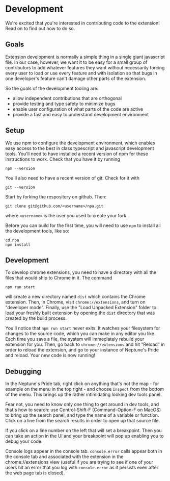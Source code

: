 # Development

We're excited that  you're interested in contributing code to
the extension! Read on to find out how to do so.

## Goals

Extension development is normally a simple thing in a single giant
javascript file. In our case, however, we want it to be easy for a
small group of contributors to add whatever features they want
without necessarily forcing every user to load or use every feature
and with isolation so that bugs in one developer's feature can't
damage other parts of the extension.

So the goals of the development tooling are:

- allow independent contributions that are orthogonal
- provide testing and type safety to minimize bugs
- enable user configuration of what parts of the code are active
- provide a fast and easy to understand development environment

## Setup

We use npm to configure the development environment, which enables
easy access to the best in class typescript and javascript development
tools. You'll need to have installed a recent version of npm for 
these instructions to work. Check that you have it by running

```
npm --version
```

You'll also need to have a recent version of git. Check for it with

```
git --version
```

Start by forking the respository on github. Then:

```
git clone git@github.com/<username>/npa.git
```

where `<username>` is the user you used to create your fork.

Before you can build for the first time, you will need to 
use `npm` to install all the development tools, like so:

```
cd npa
npm install
```

## Development

To develop chrome extensions, you need to have a directory with all
the files that would ship to Chrome in it. The command

```
npm run start
```

will create a new directory named `dist` which contains the Chrome
extension. Then, in Chrome, visit `chrome://extensions`, and turn
on "developer mode". Finally, use the "Load Unpacked Extension"
folder to load your freshly built extension by opening the `dist`
directory that was created by the build process.

You'll notice that `npm run start` never exits. It watches your
filesystem for changes to the source code, which you can make in
any editor you like. Each time you save a file, the system will
immediately rebuild your extension for you. Then, go back to
`chrome://extensions` and hit "Reload" in order to reload the
extension, and go to your instance of Neptune's Pride and 
reload. Your new code is now running!

## Debugging

In the Neptune's Pride tab, right click on anything that's not the
map - for example on the menu in the top right - and choose `Inspect`
from the bottom of the menu. This brings up the rather intimidating
looking dev tools panel.

Fear not, you need to know only one thing to get around in dev
tools, and that's how to search: use Control-Shift-F (Command-Option-F
on MacOS) to bring up the search panel, and type the name of a
variable or function. Click on a line from the search results in
order to open up that source file.

If you click on a line number on the left that will set a breakpoint.
Then you can take an action in the UI and your breakpoint will pop
up enabling you to debug your code.

Console logs appear in the console tab. `console.error` calls appear
both in the console tab and associated with the extension in the
chrome://extensions view (useful if you are trying to see if one of
your users hit an error that you log with `console.error` as it
persists even after the web page tab is closed). 
